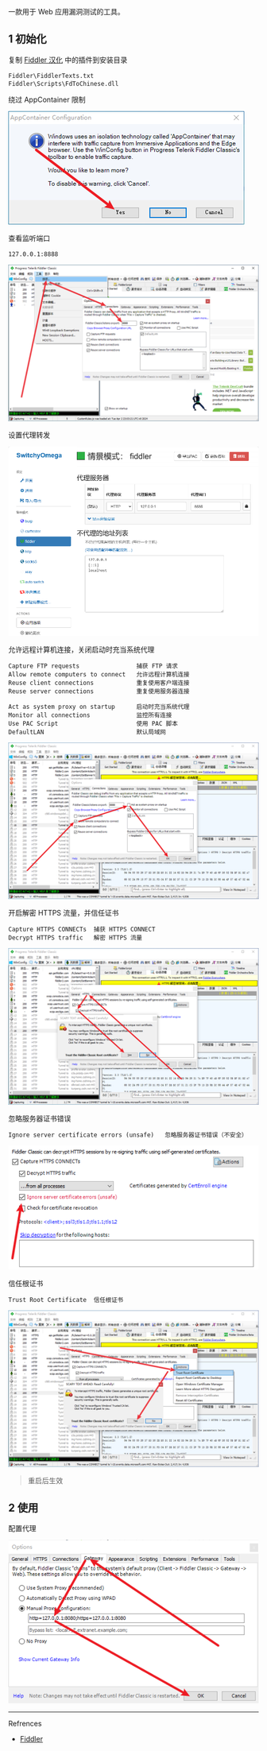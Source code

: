一款用于 Web 应用漏洞测试的工具。

## 1 初始化

复制 [Fiddler 汉化](https://github.com/jadensalas469466/tools/raw/refs/heads/main/app/other/Fiddler%20%E6%B1%89%E5%8C%96.zip) 中的插件到安装目录

```
Fiddler\FiddlerTexts.txt
Fiddler\Scripts\FdToChinese.dll
```

绕过 AppContainer 限制

![绕过 AppContainer 限制](./../../../images/Fiddler/%E7%BB%95%E8%BF%87%20AppContainer%20%E9%99%90%E5%88%B6.png)

查看监听端口

```
127.0.0.1:8888
```

![查看监听端口](./../../../images/Fiddler/%E6%9F%A5%E7%9C%8B%E7%9B%91%E5%90%AC%E7%AB%AF%E5%8F%A3.png)

设置代理转发

![设置代理转发](./../../../images/Fiddler/%E8%AE%BE%E7%BD%AE%E4%BB%A3%E7%90%86%E8%BD%AC%E5%8F%91.png)

允许远程计算机连接，关闭启动时充当系统代理

```
Capture FTP requests				捕获 FTP 请求
Allow remote computers to connect	允许远程计算机连接
Reuse client connections			重复使用客户端连接
Reuse server connections			重复使用服务器连接
```

```
Act as system proxy on startup		启动时充当系统代理
Monitor all connections 			监控所有连接 
Use PAC Script						使用 PAC 脚本
DefaultLAN							默认局域网
```

![允许远程计算机连接，关闭启动时充当系统代理](./../../../images/Fiddler/%E5%85%81%E8%AE%B8%E8%BF%9C%E7%A8%8B%E8%AE%A1%E7%AE%97%E6%9C%BA%E8%BF%9E%E6%8E%A5%EF%BC%8C%E5%85%B3%E9%97%AD%E5%90%AF%E5%8A%A8%E6%97%B6%E5%85%85%E5%BD%93%E7%B3%BB%E7%BB%9F%E4%BB%A3%E7%90%86.png)

开启解密 HTTPS 流量，并信任证书

```
Capture HTTPS CONNECTs	捕获 HTTPS CONNECT
Decrypt HTTPS traffic	解密 HTTPS 流量
```

![开启解密 HTTPS 流量，并信任证书](./../../../images/Fiddler/%E5%BC%80%E5%90%AF%E8%A7%A3%E5%AF%86%20HTTPS%20%E6%B5%81%E9%87%8F%EF%BC%8C%E5%B9%B6%E4%BF%A1%E4%BB%BB%E8%AF%81%E4%B9%A6.png)

忽略服务器证书错误

```
Ignore server certificate errors (unsafe)	忽略服务器证书错误（不安全）
```

![忽略服务器证书错误](./../../../images/Fiddler/%E5%BF%BD%E7%95%A5%E6%9C%8D%E5%8A%A1%E5%99%A8%E8%AF%81%E4%B9%A6%E9%94%99%E8%AF%AF.png)

信任根证书

```
Trust Root Certificate	信任根证书
```

![信任根证书](./../../../images/Fiddler/%E4%BF%A1%E4%BB%BB%E6%A0%B9%E8%AF%81%E4%B9%A6.png)

> 重启后生效

## 2 使用

配置代理

![配置代理](./../../../images/Fiddler/%E9%85%8D%E7%BD%AE%E4%BB%A3%E7%90%86.png)

---

Refrences

- [Fiddler](https://www.telerik.com/fiddler/fiddler-classic)
